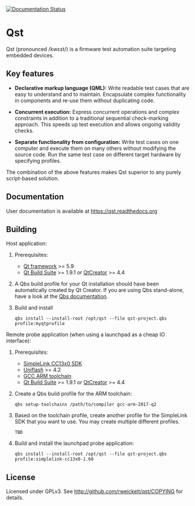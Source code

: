 
[![Documentation Status](https://readthedocs.org/projects/qst/badge/?version=latest)](http://qst.readthedocs.io/en/latest/?badge=latest)

Qst
===

Qst (pronounced /kwɛst/) is a firmware test automation suite targeting
embedded devices.


Key features
------------

- **Declarative markup language (QML):**
  Write readable test cases that are easy to understand and to maintain.
  Encapsulate complex functionality in components and re-use them
  without duplicating code.

- **Concurrent execution:**
  Express concurrent operations and complex constraints in addition
  to a traditional sequential check-marking approach.
  This speeds up test execution and allows ongoing validity checks.

- **Separate functionality from configuration:**
  Write test cases on one computer and execute them on many
  others without modifying the source code. Run the same test
  case on different target hardware by specifying profiles.

The combination of the above features makes Qst superior to any purely
script-based solution.


Documentation
-------------

User documentation is available at https://qst.readthedocs.org


Building
--------

Host application:

1. Prerequisites:

   - [Qt framework](https://qt.io) >= 5.9
   - [Qt Build Suite](https://qbs.io) >= 1.9.1 or [QtCreator](https://www.qt.io/) >= 4.4

2. A Qbs build profile for your Qt installation should have been automatically created
   by Qt Creator. If you are using Qbs stand-alone, have a look at the
   [Qbs documentation](http://doc.qt.io/qbs/qt-versions.html).

3. Build and install

   ```
   qbs install --install-root /opt/qst --file qst-project.qbs profile:myqtprofile
   ```

Remote probe application (when using a launchpad as a cheap IO interface):

1. Prerequisites:

   - [SimpleLink CC13x0 SDK](http://www.ti.com/tool/SIMPLELINK-CC13X0-SDK)
   - [Uniflash](http://www.ti.com/tool/UNIFLASH) >= 4.2
   - [GCC ARM toolchain](https://developer.arm.com/open-source/gnu-toolchain/gnu-rm/downloads)
   - [Qt Build Suite](https://qbs.io) >= 1.9.1 or [QtCreator](https://www.qt.io/) >= 4.4

2. Create a Qbs build profile for the ARM toolchain:

   ```
   qbs setup-toolchains /path/to/compiler gcc-arm-2017-q2
   ```

3. Based on the toolchain profile, create another profile for the SimpleLink SDK that you
   want to use. You may create multiple different profiles.

   ```
   TBD
   ```

4. Build and install the launchpad probe application:

   ```
   qbs install --install-root /opt/qst --file qst-project.qbs profile:simplelink-cc13x0-1.60
   ```


License
-------

Licensed under GPLv3. See http://github.com/rweickelt/qst/COPYING for details.